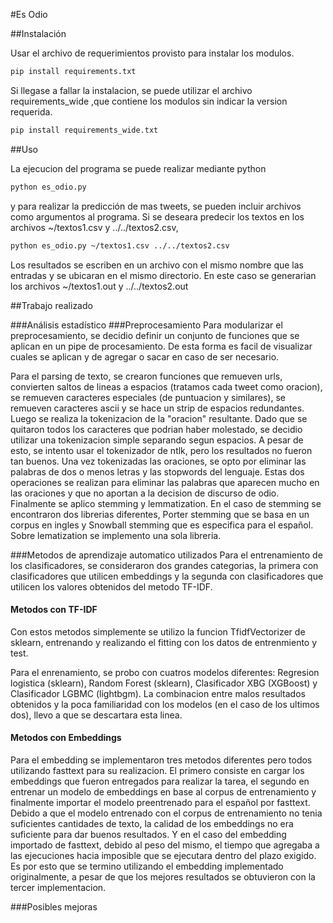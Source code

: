 #Es Odio

##Instalación

Usar el archivo de requerimientos provisto para instalar los modulos.
```bash
pip install requirements.txt
```
Si llegase a fallar la instalacion, se puede utilizar el archivo requirements_wide ,que contiene los modulos sin indicar la version requerida.
```bash
pip install requirements_wide.txt
```

##Uso

La ejecucion del programa se puede realizar mediante python
```bash
python es_odio.py
```
y para realizar la predicción de mas tweets, se pueden incluir archivos como argumentos al programa.
Si se deseara predecir los textos en los archivos ~/textos1.csv y ../../textos2.csv, 
```bash
python es_odio.py ~/textos1.csv ../../textos2.csv
```
Los resultados se escriben en un archivo con el mismo nombre que las entradas y se ubicaran en el mismo directorio.
En este caso se generarian los archivos ~/textos1.out y ../../textos2.out

##Trabajo realizado

###Análisis estadístico
###Preprocesamiento
Para modularizar el preprocesamiento, se decidio definir un conjunto de funciones que se aplican en un pipe de procesamiento. De esta forma es facil de visualizar cuales se aplican y de agregar o sacar en caso de ser necesario.

Para el parsing de texto, se crearon funciones que remueven urls, convierten saltos de lineas a espacios (tratamos cada tweet como oracion), se remueven caracteres especiales (de puntuacion y similares), se remueven caracteres ascii y se hace un strip de espacios redundantes.
Luego se realiza la tokenizacion de la "oracion" resultante. Dado que se quitaron todos los caracteres que podrian haber molestado, se decidio utilizar una tokenizacion simple separando segun espacios. A pesar de esto, se intento usar el tokenizador de ntlk, pero los resultados no fueron tan buenos.
Una vez tokenizadas las oraciones, se opto por eliminar las palabras de dos o menos letras y las stopwords del lenguaje. Estas dos operaciones se realizan para eliminar las palabras que aparecen mucho en las oraciones y que no aportan a la decision de discurso de odio.
Finalmente se aplico stemming y lemmatization. En el caso de stemming se encontraron dos librerias diferentes, Porter stemming que se basa en un corpus en ingles y Snowball stemming que es especifica para el español. Sobre lematization se implemento una sola libreria.

###Metodos de aprendizaje automatico utilizados
Para el entrenamiento de los clasificadores, se consideraron dos grandes categorias, la primera con clasificadores que utilicen embeddings y la segunda con clasificadores que utilicen los valores obtenidos del metodo TF-IDF.

#### Metodos con TF-IDF
Con estos metodos simplemente se utilizo la funcion TfidfVectorizer de sklearn, entrenando y realizando el fitting con los datos de entrenmiento y test.

Para el enrenamiento, se probo con cuatros modelos diferentes: Regresion logistica (sklearn), Random Forest (sklearn), Clasificador XBG (XGBoost) y Clasificador LGBMC (lightbgm).
La combinacion entre malos resultados obtenidos y la poca familiaridad con los modelos (en el caso de los ultimos dos), llevo a que se descartara esta linea.

#### Metodos con Embeddings

Para el embedding se implementaron tres metodos diferentes pero todos utilizando fasttext para su realizacion. El primero consiste en cargar los embeddings que fueron entregados para realizar la tarea, el segundo en entrenar un modelo de embeddings en base al corpus de entrenamiento y finalmente importar el modelo preentrenado para el español por fasttext.
Debido a que el modelo entrenado con el corpus de entrenamiento no tenia suficientes cantidades de texto, la calidad de los embeddings no era suficiente para dar buenos resultados. Y en el caso del embedding importado de fasttext, debido al peso del mismo, el tiempo que agregaba a las ejecuciones hacia imposible que se ejecutara dentro del plazo exigido.
Es por esto que se termino utilizando el embedding implementado originalmente, a pesar de que los mejores resultados se obtuvieron con la tercer implementacion.



###Posibles mejoras
